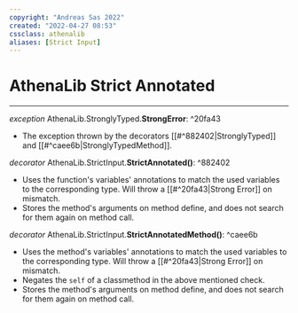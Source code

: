 ```yaml
---
copyright: "Andreas Sas 2022"
created: "2022-04-27 08:53"
cssclass: athenalib
aliases: [Strict Input]
---
```

# AthenaLib Strict Annotated

---
*exception* AthenaLib.StronglyTyped.**StrongError**: ^20fa43
- The exception thrown by the decorators [[#^882402|StronglyTyped]] and [[#^caee6b|StronglyTypedMethod]]. 

*decorator* AthenaLib.StrictInput.**StrictAnnotated()**: ^882402
- Uses the function's variables' annotations to match the used variables to the corresponding type. Will throw a [[#^20fa43|Strong Error]] on mismatch.
- Stores the method's arguments on method define, and does not search for them again on method call.

*decorator* AthenaLib.StrictInput.**StrictAnnotatedMethod()**: ^caee6b
- Uses the method's variables' annotations to match the used variables to the corresponding type. Will throw a [[#^20fa43|Strong Error]] on mismatch.
- Negates the `self` of a classmethod in the above mentioned check.
- Stores the method's arguments on method define, and does not search for them again on method call.